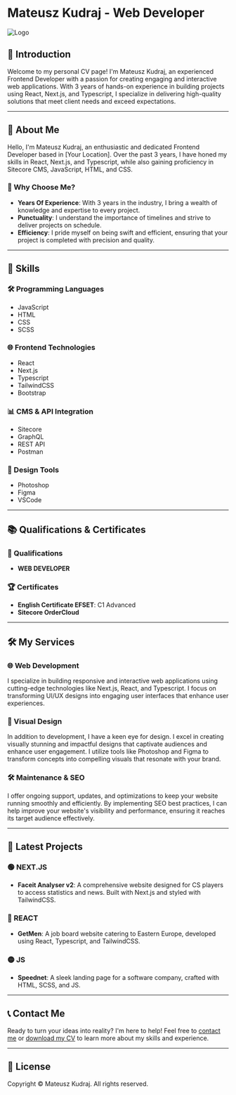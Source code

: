 # Mateusz Kudraj - Web Developer

![Logo](link-to-your-logo.png)

## 🌟 Introduction

Welcome to my personal CV page! I'm Mateusz Kudraj, an experienced Frontend Developer with a passion for creating engaging and interactive web applications. With 3 years of hands-on experience in building projects using React, Next.js, and Typescript, I specialize in delivering high-quality solutions that meet client needs and exceed expectations.

---

## 📝 About Me

Hello, I'm Mateusz Kudraj, an enthusiastic and dedicated Frontend Developer based in [Your Location]. Over the past 3 years, I have honed my skills in React, Next.js, and Typescript, while also gaining proficiency in Sitecore CMS, JavaScript, HTML, and CSS.

### 🚀 Why Choose Me?

- **Years Of Experience**: With 3 years in the industry, I bring a wealth of knowledge and expertise to every project.
- **Punctuality**: I understand the importance of timelines and strive to deliver projects on schedule.
- **Efficiency**: I pride myself on being swift and efficient, ensuring that your project is completed with precision and quality.

---

## 💼 Skills

### 🛠️ Programming Languages

- JavaScript
- HTML
- CSS
- SCSS

### 🌐 Frontend Technologies

- React
- Next.js
- Typescript
- TailwindCSS
- Bootstrap

### 📊 CMS & API Integration

- Sitecore
- GraphQL
- REST API
- Postman

### 🎨 Design Tools

- Photoshop
- Figma
- VSCode

---

## 📚 Qualifications & Certificates

### 📜 Qualifications

- **WEB DEVELOPER**

### 🏆 Certificates

- **English Certificate EFSET**: C1 Advanced
- **Sitecore OrderCloud**

---

## 🛠️ My Services

### 🌐 Web Development

I specialize in building responsive and interactive web applications using cutting-edge technologies like Next.js, React, and Typescript. I focus on transforming UI/UX designs into engaging user interfaces that enhance user experiences.

### 🎨 Visual Design

In addition to development, I have a keen eye for design. I excel in creating visually stunning and impactful designs that captivate audiences and enhance user engagement. I utilize tools like Photoshop and Figma to transform concepts into compelling visuals that resonate with your brand.

### 🛠️ Maintenance & SEO

I offer ongoing support, updates, and optimizations to keep your website running smoothly and efficiently. By implementing SEO best practices, I can help improve your website's visibility and performance, ensuring it reaches its target audience effectively.

---

## 🚀 Latest Projects

### 🟢 NEXT.JS

- **Faceit Analyser v2**: A comprehensive website designed for CS players to access statistics and news. Built with Next.js and styled with TailwindCSS.

### 🔵 REACT

- **GetMen**: A job board website catering to Eastern Europe, developed using React, Typescript, and TailwindCSS.

### 🟡 JS

- **Speednet**: A sleek landing page for a software company, crafted with HTML, SCSS, and JS.

---

## 📞 Contact Me

Ready to turn your ideas into reality? I'm here to help! Feel free to [contact me](#) or [download my CV](#) to learn more about my skills and experience.

---

## 📄 License

Copyright © Mateusz Kudraj. All rights reserved.
